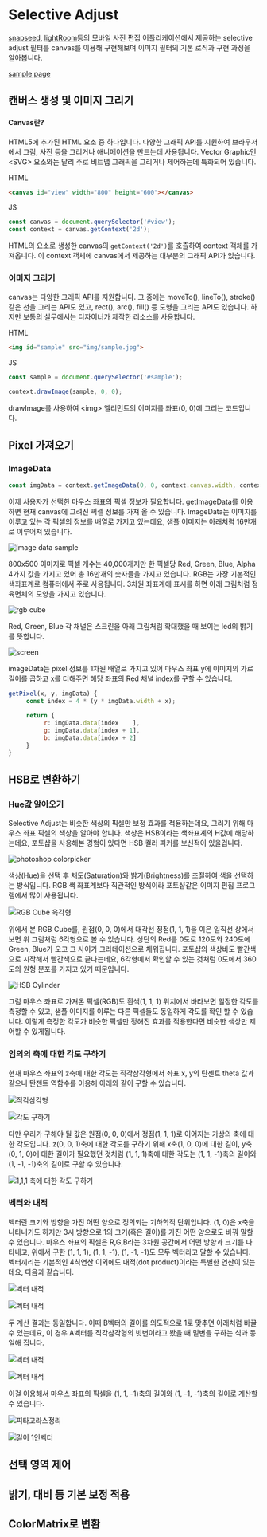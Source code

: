 # Selective Adjust
[snapseed][link_snapseed], [lightRoom][link_lightRoom]등의 모바일 사진 편집 어플리케이션에서 제공하는 selective adjust 필터를 canvas를 이용해 구현해보며 이미지 필터의 기본 로직과 구현 과정을 알아봅니다. 

[sample page][link_sample]

## 캔버스 생성 및 이미지 그리기

#### Canvas란?
     
HTML5에 추가된 HTML 요소 중 하나입니다. 다양한 그래픽 API를 지원하여 브라우저에서 그림, 사진 등을 그리거나 애니메이션을 만드는데 사용됩니다. Vector Graphic인 \<SVG\> 요소와는 달리 주로 비트맵 그래픽을 그리거나 제어하는데 특화되어 있습니다. 

HTML
```html
<canvas id="view" width="800" height="600"></canvas>
```

JS
```javascript
const canvas = document.querySelector('#view');
const context = canvas.getContext('2d');
```

HTML의 요소로 생성한 canvas의 ```getContext('2d')```를 호출하여 context 객체를 가져옵니다. 이 context 객체에 canvas에서 제공하는 대부분의 그래픽 API가 있습니다.

### 이미지 그리기

canvas는 다양한 그래픽 API를 지원합니다. 그 중에는 moveTo(), lineTo(), stroke()같은 선을 그리는 API도 있고, rect(), arc(), fill() 등 도형을 그리는 API도 있습니다. 하지만 보통의 실무에서는 디자이너가 제작한 리소스를 사용합니다.

HTML
```html
<img id="sample" src="img/sample.jpg">
```

JS
```javascript
const sample = document.querySelector('#sample');

context.drawImage(sample, 0, 0);
```

drawImage를 사용하여 \<img\> 엘리먼트의 이미지를 좌표(0, 0)에 그리는 코드입니다.

## Pixel 가져오기

### ImageData

```javascript
const imgData = context.getImageData(0, 0, context.canvas.width, context.canvas.height);
```

이제 사용자가 선택한 마우스 좌표의 픽셀 정보가 필요합니다. getImageData를 이용하면 현재 canvas에 그려진 픽셀 정보를 가져 올 수 있습니다. ImageData는 이미지를 이루고 있는 각 픽셀의 정보를 배열로 가지고 있는데요, 샘플 이미지는 아래처럼 16만개로 이루어져 있습니다. 

![image data sample][img_imagedata]

800x500 이미지로 픽셀 개수는 40,000개지만 한 픽셀당 Red, Green, Blue, Alpha 4가지 값을 가지고 있어 총 16만개의 숫자들을 가지고 있습니다. RGB는 가장 기본적인 색좌표계로 컴퓨터에서 주로 사용됩니다. 3차원 좌표계에 표시를 하면 아래 그림처럼 정육면체의 모양을 가지고 있습니다. 

![rgb cube][img_rgb_cube]

Red, Green, Blue 각 채널은 스크린을 아래 그림처럼 확대했을 때 보이는 led의 밝기를 뜻합니다.

![screen][img_monitor]

imageData는 pixel 정보를 1차원 배열로 가지고 있어 마우스 좌표 y에 이미지의 가로 길이를 곱하고 x를 더해주면 해당 좌표의 Red 채널 index를 구할 수 있습니다.

```javascript
getPixel(x, y, imgData) {
     const index = 4 * (y * imgData.width + x);
     
     return {
          r: imgData.data[index    ],
          g: imgData.data[index + 1],
          b: imgData.data[index + 2]
     }
}
```

## HSB로 변환하기

### Hue값 알아오기

Selective Adjust는 비슷한 색상의 픽셀만 보정 효과를 적용하는데요, 그러기 위해 마우스 좌표 픽셀의 색상을 알아야 합니다. 색상은 HSB이라는 색좌표계의 H값에 해당하는데요, 포토샵을 사용해본 경험이 있다면 HSB 컬러 피커를 보신적이 있을겁니다. 

![photoshop colorpicker][img_photoshop]

색상(Hue)을 선택 후 채도(Saturation)와 밝기(Brightness)를 조절하여 색을 선택하는 방식입니다. RGB 색 좌표계보다 직관적인 방식이라 포토샵같은 이미지 편집 프로그램에서 많이 사용됩니다. 

![RGB Cube 육각형][img_hexagon]

위에서 본 RGB Cube를, 원점(0, 0, 0)에서 대각선 정점(1, 1, 1)을 이은 일직선 상에서 보면 위 그림처럼 6각형으로 볼 수 있습니다. 상단의 Red를 0도로 120도와 240도에 Green, Blue가 오고 그 사이가 그라데이션으로 채워집니다. 포토샵의 색상바도 빨간색으로 시작해서 빨간색으로 끝나는데요, 6각형에서 확인할 수 있는 것처럼 0도에서 360도의 원형 분포를 가지고 있기 때문입니다. 

![HSB Cylinder][img_hsbcylinder]

그럼 마우스 좌표로 가져온 픽셀(RGB)도 흰색(1, 1, 1) 위치에서 바라보면 일정한 각도를 측정할 수 있고, 샘플 이미지를 이루는 다른 픽셀들도 동일하게 각도를 확인 할 수 있습니다. 이렇게 측정한 각도가 비슷한 픽셀만 정해진 효과를 적용한다면 비슷한 색상만 제어할 수 있게됩니다. 

### 임의의 축에 대한 각도 구하기

현재 마우스 좌표의 z축에 대한 각도는 직각삼각형에서 좌표 x, y의 탄젠트 theta 값과 같으니 탄젠트 역함수를 이용해 아래와 같이 구할 수 있습니다.

![직각삼각형][math_tri]

![각도 구하기][math_getAngle]

다만 우리가 구해야 될 값은 원점(0, 0, 0)에서 정점(1, 1, 1)로 이어지는 가상의 축에 대한 각도입니다. z(0, 0, 1)축에 대한 각도를 구하기 위해 x축(1, 0, 0)에 대한 길이, y축(0, 1, 0)에 대한 길이가 필요했던 것처럼 (1, 1, 1)축에 대한 각도는 (1, 1, -1)축의 길이와 (1, -1, -1)축의 길이로 구할 수 있습니다. 

![1,1,1 축에 대한 각도 구하기][img_axis]

### 벡터와 내적

벡터란 크기와 방향을 가진 어떤 양으로 정의되는 기하학적 단위입니다. (1, 0)은 x축을 나타내기도 하지만 3시 방향으로 1의 크기(혹은 길이)를 가진 어떤 양으로도 바꿔 말할 수 있습니다. 마우스 좌표의 픽셀은 R,G,B라는 3차원 공간에서 어떤 방향과 크기를 나타내고, 위에서 구한 (1, 1, 1), (1, 1, -1), (1, -1, -1)도 모두 벡터라고 말할 수 있습니다. 벡터끼리는 기본적인 4칙연산 이외에도 내적(dot product)이라는 특별한 연산이 있는데요, 다음과 같습니다. 

![벡터 내적][vec_dot_1]

![벡터 내적][vec_dot_2]

두 계산 결과는 동일합니다. 이때 B벡터의 길이를 의도적으로 1로 맞추면 아래처럼 바꿀 수 있는데요, 이 경우 A벡터를 직각삼각형의 빗변이라고 봤을 때 밑변을 구하는 식과 동일해 집니다. 

![벡터 내적][vec_dot_3]

![벡터 내적][vec_dot_4]

이걸 이용해서 마우스 좌표의 픽셀을 (1, 1, -1)축의 길이와 (1, -1, -1)축의 길이로 계산할 수 있습니다. 

![피타고라스정리][math_pita]

![길이 1인벡터][math_len]

## 선택 영역 제어

## 밝기, 대비 등 기본 보정 적용

## ColorMatrix로 변환


[link_snapseed]:https://itunes.apple.com/kr/app/snapseed/id439438619?mt=8
[link_lightRoom]:https://itunes.apple.com/kr/app/adobe-lightroom-cc/id878783582?mt=8
[link_sample]:https://pages.oss.navercorp.com/kim-jinhoon/selectiveadjust/

[img_imagedata]:https://pages.oss.navercorp.com/kim-jinhoon/selectiveadjust/img/imagedata_sample.png
[img_rgb_cube]:https://pages.oss.navercorp.com/kim-jinhoon/selectiveadjust/img/rgb_cube.png
[img_monitor]:https://pages.oss.navercorp.com/kim-jinhoon/selectiveadjust/img/monitor_rgb.jpeg
[img_photoshop]:https://pages.oss.navercorp.com/kim-jinhoon/selectiveadjust/img/photoshop.png
[img_hexagon]:https://pages.oss.navercorp.com/kim-jinhoon/selectiveadjust/img/RGB-Cube.PNG
[img_hsbcylinder]:https://pages.oss.navercorp.com/kim-jinhoon/selectiveadjust/img/hsb_cylinder_capture.png
[img_axis]:https://pages.oss.navercorp.com/kim-jinhoon/selectiveadjust/img/axis.jpg

[math_tan]:https://pages.oss.navercorp.com/kim-jinhoon/selectiveadjust/img/tan.png
[math_tan-1]:https://pages.oss.navercorp.com/kim-jinhoon/selectiveadjust/img/atan.png
[math_getAngle]:https://pages.oss.navercorp.com/kim-jinhoon/selectiveadjust/img/getAngle.png
[math_tri]:https://pages.oss.navercorp.com/kim-jinhoon/selectiveadjust/img/triangle.jpg
[vec_dot_1]:https://pages.oss.navercorp.com/kim-jinhoon/selectiveadjust/img/vec_dot_1.png
[vec_dot_2]:https://pages.oss.navercorp.com/kim-jinhoon/selectiveadjust/img/vec_dot_2.png
[vec_dot_3]:https://pages.oss.navercorp.com/kim-jinhoon/selectiveadjust/img/vec_dot_3.png
[vec_dot_4]:https://pages.oss.navercorp.com/kim-jinhoon/selectiveadjust/img/vec_dot_4.png
[math_len]:https://pages.oss.navercorp.com/kim-jinhoon/selectiveadjust/img/len.png
[math_pita]:https://pages.oss.navercorp.com/kim-jinhoon/selectiveadjust/img/pita.png
